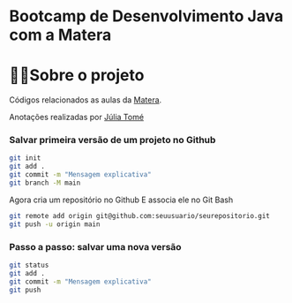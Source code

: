 # Bootcamp de Desenvolvimento Java com a Matera

# 👩‍💻Sobre o projeto
Códigos relacionados as aulas da [Matera](https://lp.matera.com.br/bootcamp-matera "Link da Matera").

Anotações realizadas por [Júlia Tomé](https://github.com/juliatomeds)

### Salvar primeira versão de um projeto no Github
```bash
git init
git add .
git commit -m "Mensagem explicativa"
git branch -M main
```
Agora cria um repositório no Github
E associa ele no Git Bash
```bash
git remote add origin git@github.com:seuusuario/seurepositorio.git
git push -u origin main
```
### Passo a passo: salvar uma nova versão
```bash
git status
git add .
git commit -m "Mensagem explicativa"
git push
```